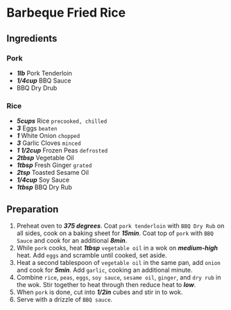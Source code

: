# Barbeque Fried Rice
## Ingredients

### Pork
+ ___1lb___ Pork Tenderloin
+ ___1/4cup___ BBQ Sauce
+ BBQ Dry Drub

### Rice
+ ___5cups___ Rice `precooked, chilled`
+ ___3___ Eggs `beaten`
+ ___1___ White Onion `chopped`
+ ___3___ Garlic Cloves `minced`
+ ___1 1/2cup___ Frozen Peas `defrosted`
+ ___2tbsp___ Vegetable Oil
+ ___1tbsp___ Fresh Ginger `grated`
+ ___2tsp___ Toasted Sesame Oil
+ ___1/4cup___ Soy Sauce
+ ___1tbsp___ BBQ Dry Rub

## Preparation
1. Preheat oven to ___375 degrees___. Coat `pork tenderloin` with `BBQ Dry Rub` on all sides, cook on a baking sheet for ___15min___. Coat top of `pork` with `BBQ Sauce` and cook for an additional ___8min___.
2. While `pork` cooks, heat ___1tbsp___ `vegetable oil` in a wok on ___medium-high___ heat. Add `eggs` and scramble until cooked, set aside.
3. Heat a second tablespoon of `vegetable oil` in the same pan, add `onion` and cook for ___5min___. Add `garlic`, cooking an additional minute.
4. Combine `rice`, `peas`, `eggs`, `soy sauce`, `sesame oil`, `ginger`, and `dry rub` in the wok. Stir together to heat through then reduce heat to ___low___.
5. When `pork` is done, cut into ___1/2in___ cubes and stir in to wok.
6. Serve with a drizzle of `BBQ sauce`.